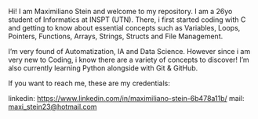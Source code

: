 Hi! I am Maximiliano Stein and welcome to my repository. I am a 26yo student of Informatics at INSPT (UTN).
There, i first started coding with C and getting to know about essential concepts such as Variables, Loops, Pointers, Functions, Arrays, Strings,
Structs and File Management.

I’m very found of Automatization, IA and Data Science. However since i am very new to Coding, i know there are a variety of concepts to discover!
I’m also currently learning Python alongside with Git & GitHub. 

If you want to reach me, these are my credentials:

linkedin: https://www.linkedin.com/in/maximiliano-stein-6b478a11b/
mail: maxi_stein23@hotmail.com


<!---
maxi-stein/maxi-stein is a ✨ special ✨ repository because its `README.md` (this file) appears on your GitHub profile.
You can click the Preview link to take a look at your changes.
--->
